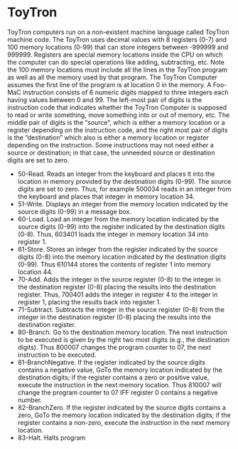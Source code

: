 # ToyTron
ToyTron computers run on a non-existent machine
language called ToyTron machine code. The ToyTron uses decimal values with 8
registers (0-7) and 100 memory locations (0-99) that can store integers between -999999
and 999999. Registers are special memory locations inside the CPU on which the
computer can do special operations like adding, subtracting, etc. Note the 100 memory
locations must include all the lines in the ToyTron program as well as all the memory
used by that program. The ToyTron Computer assumes the first line of the program is at
location 0 in the memory.
A Foo-MaC instruction consists of 6 numeric digits mapped to three integers each having
values between 0 and 99. The left-most pair of digits is the instruction code that indicates
whether the ToyTron Computer is supposed to read or write something, move something
into or out of memory, etc. The middle pair of digits is the “source”, which is either a
memory location or a register depending on the instruction code, and the right most pair
of digits is the “destination” which also is either a memory location or register depending
on the instruction. Some instructions may not need either a source or destination; in that
case, the unneeded source or destination digits are set to zero.
<ul>
<li>50-Read. Reads an integer from the keyboard and places it into the location in
memory provided by the destination digits (0-99). The source digits are set to
zero. Thus, for example 500034 reads in an integer from the keyboard and places
that integer in memory location 34.
</li><li>51-Write. Displays an integer from the memory location indicated by the source
digits (0-99) in a message box.
</li><li>60-Load. Load an integer from the memory location indicated by the source
digits (0-99) into the register indicated by the destination digits (0-8). Thus,
603401 loads the integer in memory location 34 into register 1.
</li><li>61-Store. Stores an integer from the register indicated by the source digits (0-8) into the memory location indicated by the destination digits (0-99). Thus 610144 stores the contents of register 1 into memory location 44.
</li><li>70-Add. Adds the integer in the source register (0-8) to the integer in the
destination register (0-8) placing the results into the destination register. Thus,
700401 adds the integer in register 4 to the integer in register 1, placing the results
back into register 1.
</li><li>71-Subtract. Subtracts the integer in the source register (0-8) from the integer in
the destination register (0-8) placing the results into the destination register.
</li><li>80-Branch. Go to the destination memory location. The next instruction to be
executed is given by the right two most digits (e.g., the destination digits). Thus
800007 changes the program counter to 07, the next instruction to be executed.
</li><li>81-BranchNegative. If the register indicated by the source digits contains a
negative value, GoTo the memory location indicated by the destination digits; if
the register contains a zero or positive value, execute the instruction in the next
memory location. Thus 810007 will change the program counter to 07 IFF
register 0 contains a negative number.
</li><li>82-BranchZero. If the register indicated by the source digits contains a zero,
GoTo the memory location indicated by the destination digits; if the register
contains a non-zero, execute the instruction in the next memory location.
</li><li>83-Halt. Halts program
</ul>
